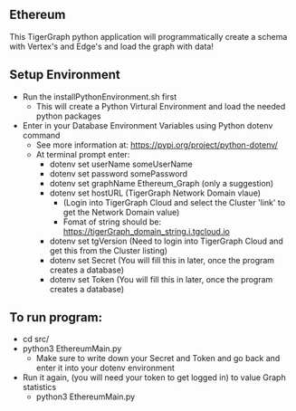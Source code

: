 ## Ethereum
This TigerGraph python application will programmatically create a schema with Vertex's and Edge's and load the graph with data!
## Setup Environment
- Run the installPythonEnvironment.sh first
  - This will create a Python Virtural Environment and load the needed python packages
- Enter in your Database Environment Variables using Python dotenv command
    - See more information at: https://pypi.org/project/python-dotenv/
    - At terminal prompt enter:
        - dotenv set userName someUserName
        - dotenv set password somePassword
        - dotenv set graphName Ethereum_Graph (only a suggestion)
        - dotenv set hostURL (TigerGraph Network Domain vlaue)
          - (Login into TigerGraph Cloud and select the Cluster 'link' to get the Network Domain value)
          - Fomat of string should be: https://tigerGraph_domain_string.i.tgcloud.io
        - dotenv set tgVersion (Need to login into TigerGraph Cloud and get this from the Cluster listing)
        - dotenv set Secret (You will fill this in later, once the program creates a database)
        - dotenv set Token (You will fill this in later, once the program creates a database)
## To run program:
- cd src/
- python3 EthereumMain.py
    - Make sure to write down your Secret and Token and go back and enter it into your dotenv environment
- Run it again, (you will need your token to get logged in) to value Graph statistics
  - python3 EthereumMain.py
    
